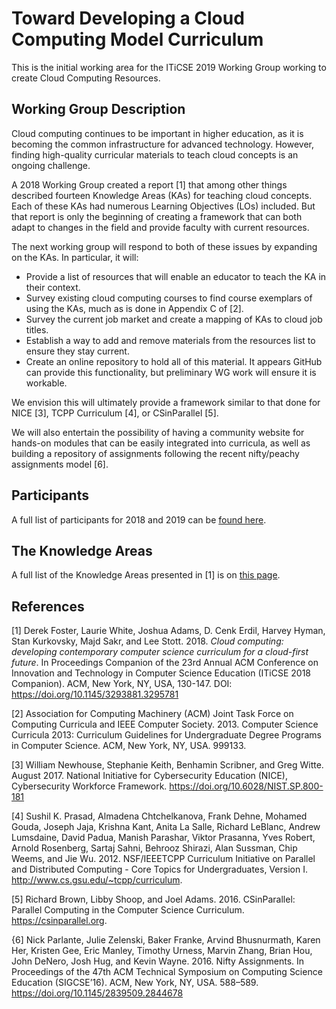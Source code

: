 # Toward Developing a Cloud Computing Model Curriculum

This is the initial working area for the ITiCSE 2019 Working Group working to
create Cloud Computing Resources.

##  Working Group Description

Cloud computing continues to be important in higher education, as it is becoming the common infrastructure for advanced technology. However, finding high-quality curricular materials to teach cloud concepts is an ongoing challenge.

A 2018 Working
Group created a report [1] that among other things described fourteen Knowledge Areas (KAs) for teaching cloud concepts. Each of these KAs had numerous Learning Objectives (LOs) included.
But that report is only the beginning of creating a framework that can both adapt to changes in the field and provide faculty with current resources.

The next working group will respond to both of these issues by expanding on the KAs.  In particular, it will:

* Provide a list of resources that will enable an educator to teach the KA in their context.
* Survey existing cloud computing courses to find course exemplars of using the KAs, much as is done in Appendix C of [2].
* Survey the current job market and create a mapping of KAs to cloud job titles.
* Establish a way to add and remove materials from the resources list to ensure they stay current.
* Create an online repository to hold all of this material. It appears GitHub can provide this functionality, but preliminary WG work will ensure it is workable.

We envision this will ultimately provide a framework similar to that done for NICE [3], TCPP Curriculum [4], or CSinParallel [5].

We will also entertain the possibility of having a community website for
hands-on modules that can be easily integrated into curricula, as well as
building a repository of assignments following the recent nifty/peachy
assignments model [6].

## Participants
A full list of participants for 2018 and 2019 can be [found here](participants.md).

## The Knowledge Areas

A full list of the Knowledge Areas presented in [1] is on [this page](KUs.md).


## References

[1] Derek Foster, Laurie White, Joshua Adams, D. Cenk Erdil, Harvey Hyman, Stan Kurkovsky, Majd Sakr, and Lee Stott. 2018. _Cloud computing: developing contemporary computer science curriculum for a cloud-first future_. In Proceedings Companion of the 23rd Annual ACM Conference on Innovation and Technology in Computer Science Education (ITiCSE 2018 Companion). ACM, New York, NY, USA, 130-147. DOI: https://doi.org/10.1145/3293881.3295781


[2] Association for Computing Machinery (ACM) Joint Task Force on Computing Curricula and IEEE Computer Society. 2013. Computer Science Curricula 2013: Curriculum Guidelines for Undergraduate Degree Programs in Computer Science. ACM,
New York, NY, USA. 999133.

[3] William Newhouse, Stephanie Keith, Benhamin Scribner, and Greg Witte. August 2017. National Initiative for Cybersecurity Education (NICE), Cybersecurity
Workforce Framework. https://doi.org/10.6028/NIST.SP.800-181

[4] Sushil K. Prasad, Almadena Chtchelkanova, Frank Dehne, Mohamed Gouda, Joseph
Jaja, Krishna Kant, Anita La Salle, Richard LeBlanc, Andrew Lumsdaine, David
Padua, Manish Parashar, Viktor Prasanna, Yves Robert, Arnold Rosenberg, Sartaj
Sahni, Behrooz Shirazi, Alan Sussman, Chip Weems, and Jie Wu. 2012. NSF/IEEETCPP Curriculum Initiative on Parallel and Distributed Computing - Core Topics
for Undergraduates, Version I. http://www.cs.gsu.edu/~tcpp/curriculum.


[5] Richard Brown, Libby Shoop, and Joel Adams. 2016. CSinParallel: Parallel Computing in the Computer Science Curriculum. https://csinparallel.org.

{6] Nick Parlante, Julie Zelenski, Baker Franke, Arvind Bhusnurmath, Karen Her,
Kristen Gee, Eric Manley, Timothy Urness, Marvin Zhang, Brian Hou, John DeNero,
Josh Hug, and Kevin Wayne. 2016. Nifty Assignments. In Proceedings of the 47th
ACM Technical Symposium on Computing Science Education (SIGCSE’16). ACM,
New York, NY, USA. 588–589. https://doi.org/10.1145/2839509.2844678





